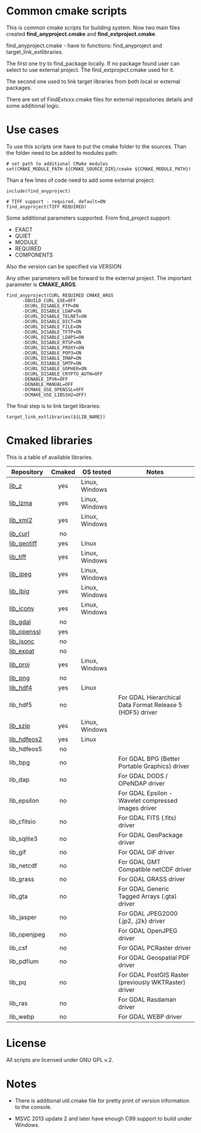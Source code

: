 # Common cmake scripts
This is common cmake scripts for building system. 
Now two main files created **find_anyproject.cmake** and **find_extproject.cmake**.

find_anyproject.cmake - have to functions: find_anyproject and target_link_extlibraries. 

The first one try to find_package locally. If no package found user can select to use external project. The find_extproject.cmake used for it.

The second one used to link target libraries from both local or external packages. 

There are set of FindExtxxx.cmake files for external repositories details and some additional logic.

# Use cases

To use this scripts one have to put the cmake folder to the sources.
Than the folder need to be added to modules path:
```
# set path to additional CMake modules
set(CMAKE_MODULE_PATH ${CMAKE_SOURCE_DIR}/cmake ${CMAKE_MODULE_PATH})
```

Than a few lines of code need to add some external project:

```
include(find_anyproject)

# TIFF support - required, default=ON
find_anyproject(TIFF REQUIRED)
```

Some additional parameters supported. From find_project support:
* EXACT
* QUIET
* MODULE
* REQUIRED
* COMPONENTS

Also the version can be specified via VERSION <version>

Any other parameters will be forward to the external project. The important parameter is **CMAKE_ARGS**.

```
find_anyproject(CURL REQUIRED CMAKE_ARGS
      -DBUILD_CURL_EXE=OFF
      -DCURL_DISABLE_FTP=ON
      -DCURL_DISABLE_LDAP=ON
      -DCURL_DISABLE_TELNET=ON
      -DCURL_DISABLE_DICT=ON
      -DCURL_DISABLE_FILE=ON
      -DCURL_DISABLE_TFTP=ON
      -DCURL_DISABLE_LDAPS=ON
      -DCURL_DISABLE_RTSP=ON
      -DCURL_DISABLE_PROXY=ON
      -DCURL_DISABLE_POP3=ON
      -DCURL_DISABLE_IMAP=ON
      -DCURL_DISABLE_SMTP=ON
      -DCURL_DISABLE_GOPHER=ON
      -DCURL_DISABLE_CRYPTO_AUTH=OFF
      -DENABLE_IPV6=OFF
      -DENABLE_MANUAL=OFF
      -DCMAKE_USE_OPENSSL=OFF
      -DCMAKE_USE_LIBSSH2=OFF)
```      

The final step is to link target libraries:

```
target_link_extlibraries(${LIB_NAME}) 
```

# Cmaked libraries

This is a table of available libraries.

| Repository | Cmaked  | OS tested | Notes |
|---|:-:|---|---|
| [lib_z](https://github.com/nextgis-extra/lib_z)  | yes | Linux, Windows  |   |
| [lib_lzma](https://github.com/nextgis-extra/lib_lzma) | yes   | Linux, Windows |  |
| [lib_xml2](https://github.com/nextgis-extra/lib_xml2) | yes   | Linux, Windows |  |
| [lib_curl](https://github.com/nextgis-extra/lib_curl) | no   | |  |
| [lib_geotiff](https://github.com/nextgis-extra/lib_geotiff) | yes   | Linux |  |
| [lib_tiff](https://github.com/nextgis-extra/lib_tiff) | yes   | Linux, Windows |  |
| [lib_jpeg](https://github.com/nextgis-extra/lib_jpeg) | yes   | Linux, Windows |  |
| [lib_jbig](https://github.com/nextgis-extra/lib_jbig) | yes   | Linux, Windows |  |
| [lib_iconv](https://github.com/nextgis-extra/lib_iconv) | yes   | Linux, Windows |  |
| [lib_gdal](https://github.com/nextgis-extra/lib_gdal) | no   | |  |
| [lib_openssl](https://github.com/nextgis-extra/lib_openssl) | yes   | |  |
| [lib_jsonc](https://github.com/nextgis-extra/lib_jsonc) | no   | |  |
| [lib_expat](https://github.com/nextgis-extra/lib_expat) | no   | |  |
| [lib_proj](https://github.com/nextgis-extra/lib_proj) | yes   | Linux, Windows |  |
| [lib_png](https://github.com/nextgis-extra/lib_png) | no   | |  |
| [lib_hdf4](https://github.com/nextgis-extra/lib_hdf4) | yes | Linux |  |
| lib_hdf5 | no |  | For GDAL Hierarchical Data Format Release 5 (HDF5) driver |
| [lib_szip](https://github.com/nextgis-extra/lib_szip) | yes | Linux, Windows |  |
| [lib_hdfeos2](https://github.com/nextgis-extra/lib_hdfeos2) | yes | Linux |  |
| lib_hdfeos5 | no | |  |
| lib_bpg | no | | For GDAL BPG (Better Portable Graphics) driver |
| lib_dap | no | | For GDAL DODS / OPeNDAP driver |
| lib_epsilon | no | | For GDAL Epsilon - Wavelet compressed images driver |
| lib_cfitsio | no | | For GDAL FITS (.fits) driver |
| lib_sqlite3 | no | | For GDAL GeoPackage driver |
| lib_gif | no | | For GDAL GIF driver |
| lib_netcdf | no | | For GDAL GMT Compatible netCDF driver |
| lib_grass | no | | For GDAL GRASS driver |
| lib_gta | no | | For GDAL Generic Tagged Arrays (.gta) driver |
| lib_jasper | no | | For GDAL JPEG2000 (.jp2, .j2k) driver |
| lib_openjpeg | no | | For GDAL OpenJPEG driver |
| lib_csf | no | | For GDAL PCRaster driver |
| lib_pdfium | no | | For GDAL Geospatial PDF driver |
| lib_pq | no | | For GDAL PostGIS Raster (previously WKTRaster) driver |
| lib_ras | no | | For GDAL Rasdaman driver |
| lib_webp | no | | For GDAL WEBP driver |

# License

All scripts are licensed under GNU GPL v.2. 

# Notes

* There is additional util.cmake file for pretty print of version information to the console. 

* MSVC 2013 update 2 and later have enough C99 support to build under Windows.

